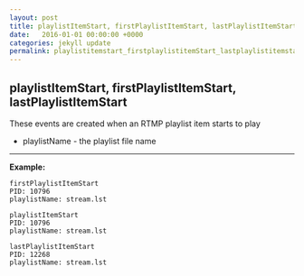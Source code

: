 ```yaml
---
layout: post
title: playlistItemStart, firstPlaylistItemStart, lastPlaylistItemStart
date:   2016-01-01 00:00:00 +0000
categories: jekyll update
permalink: playlistitemstart_firstplaylistitemStart_lastplaylistitemstart
---
```


## playlistItemStart, firstPlaylistItemStart, lastPlaylistItemStart



These events are created when an RTMP playlist item starts to play

- playlistName - the playlist file name

------

**Example:**

``` 
firstPlaylistItemStart
PID: 10796
playlistName: stream.lst

playlistItemStart
PID: 10796
playlistName: stream.lst

lastPlaylistItemStart
PID: 12268
playlistName: stream.lst
```